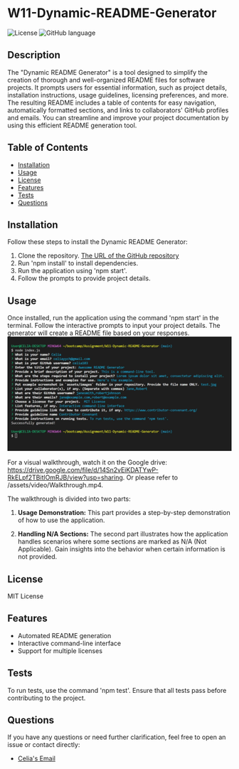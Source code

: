 # W11-Dynamic-README-Generator

![License](https://img.shields.io/badge/license-MIT-green)
![GitHub language](https://img.shields.io/github/languages/top/celia103/W11-Dynamic-README-Generator)

## Description

The "Dynamic README Generator" is a tool designed to simplify the creation of thorough and well-organized README files for software projects. It prompts users for essential information, such as project details, installation instructions, usage guidelines, licensing preferences, and more. The resulting README includes a table of contents for easy navigation, automatically formatted sections, and links to collaborators' GitHub profiles and emails. You can streamline and improve your project documentation by using this efficient README generation tool.

## Table of Contents

- [Installation](#installation)
- [Usage](#usage)
- [License](#license)
- [Features](#features)
- [Tests](#tests)
- [Questions](#questions)

## Installation

Follow these steps to install the Dynamic README Generator:

1. Clone the repository.
   <a href="https://github.com/celia103/W11-Dynamic-README-Generator" target="_blank">The URL of the GitHub repository</a>
2. Run 'npm install' to install dependencies.
3. Run the application using 'npm start'.
4. Follow the prompts to provide project details.

## Usage

Once installed, run the application using the command 'npm start' in the terminal. Follow the interactive prompts to input your project details. The generator will create a README file based on your responses.
![screenshot.png](./assets/images/Screenshot.png)

For a visual walkthrough, watch it on the Google drive: <a href="https://drive.google.com/file/d/14Sn2vEiKDATYwP-RkELpf2TBitlOmRJB/view?usp=sharing" target="_blank">https://drive.google.com/file/d/14Sn2vEiKDATYwP-RkELpf2TBitlOmRJB/view?usp=sharing</a>. Or please refer to /assets/video/Walkthrough.mp4.

The walkthrough is divided into two parts:

1. **Usage Demonstration:**
   This part provides a step-by-step demonstration of how to use the application.

2. **Handling N/A Sections:**
   The second part illustrates how the application handles scenarios where some sections are marked as N/A (Not Applicable). Gain insights into the behavior when certain information is not provided.

## License

MIT License

## Features

- Automated README generation
- Interactive command-line interface
- Support for multiple licenses

## Tests

To run tests, use the command 'npm test'. Ensure that all tests pass before contributing to the project.

## Questions

If you have any questions or need further clarification, feel free to open an issue or contact directly:

- <a href="mailto:celiayych@gmail.com" target="_blank">Celia's Email</a>
